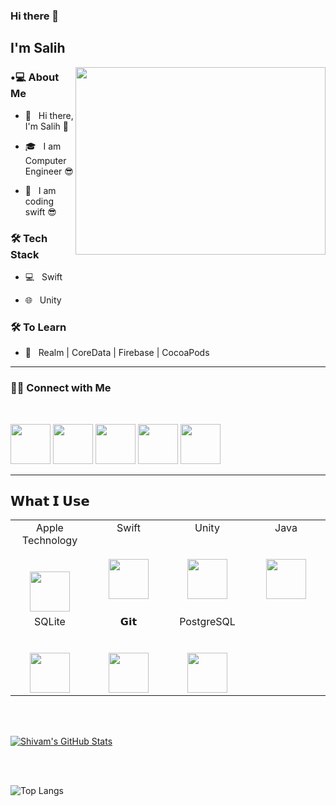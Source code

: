### Hi there 👋<h2> I'm Salih</h2>

<img align='right' src="https://media.giphy.com/media/8abAbOrQ9rvLG/giphy.gif" width="400" height="300">

<h3> •💻 About Me </h3>



- 🤔 &nbsp; Hi there, I'm Salih 🫡

- 🎓 &nbsp; I am Computer Engineer 😎

- 👾 &nbsp; I am coding swift 😎





<h3>🛠 Tech Stack</h3>



- 💻 &nbsp; Swift

- 🌐 &nbsp; Unity




<h3>🛠 To Learn</h3>

- 🔧 &nbsp; Realm | CoreData | Firebase | CocoaPods

<hr>





<h3> 🤝🏻 Connect with Me </h3>

<br>

<p align="center">

[<img height="64px" src="https://cdn.svgporn.com/logos/youtube.svg" />][youtube]
[<img height="64px" src="https://cdn.svgporn.com/logos/twitter.svg" />][twitter]
[<img height="64px" src="https://cdn.svgporn.com/logos/linkedin.svg" />][linkedin]
[<img height="64px" src="https://cdn.svgporn.com/logos/apple.svg" />][apple]
[<img height="64px" src="https://cdn.svgporn.com/logos/blogger.svg" />][blog]




[blog]:https://salihcakmak.com
[linkedin]:https://www.linkedin.com/in/salihcakmak/
[youtube]:https://www.youtube.com/channel/UC-hFZR424vEoDLoz0zjFt0Q
[twitter]:https://twitter.com/salihcakmak_dev
[apple]:https://apps.apple.com/tr/developer/mehmet-salih-cakmak/id1620610562?l=tr




<hr>

## 𝗪𝗵𝗮𝘁 𝗜 𝗨𝘀𝗲

<table>
  <tbody>
    <tr valign="top">
      <td width="25%" align="center">
        <span>Apple Technology</span><br><br><br>
        <img height="64px" src="https://cdn.svgporn.com/logos/apple.svg">
      </td>
      <td width="25%" align="center">
        <span>Swift</span><br><br><br>
        <img height="64px" src="https://cdn.svgporn.com/logos/swift.svg">
      </td>
      <td width="25%" align="center">
        <span>Unity</span><br><br><br>
        <img height="64px" src="https://cdn.svgporn.com/unity.svg">
      </td>
      <td width="25%" align="center">
        <span>Java</span><br><br><br>
        <img height="64px" src="https://cdn.svgporn.com/logos/java.svg">
      </td>
    </tr>
    <tr valign="top">
      <td width="25%" align="center">
        <span>SQLite</span><br><br><br>
        <img height="64px" src="https://cdn.worldvectorlogo.com/logos/sqlite.svg">
      </td>
      <td width="25%" align="center">
        <span>𝗚𝗶𝘁</span><br><br><br>
        <img height="64px" src="https://cdn.svgporn.com/logos/git-icon.svg">
      </td>
      <td width="25%" align="center">
        <span>PostgreSQL</span><br><br><br>
        <img height="64px" src="https://cdn.svgporn.com/logos/postgresql.svg">
      </td>
    </tr>
  </tbody>
</table>


<br/><br/>

[![Shivam's GitHub Stats](https://github-readme-stats.vercel.app/api?username=salih01&show_icons=true)](https://github.com/salih01)

<br/>

<br/>


![Top Langs](https://github-readme-stats.vercel.app/api/top-langs/?username=salih01&show_icons=true)

<br><br>



